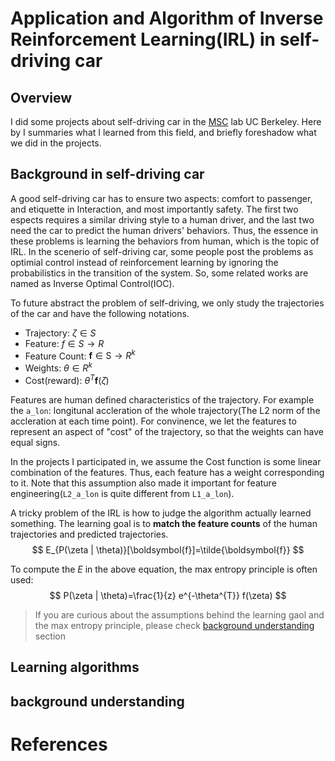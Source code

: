 # Application and Algorithm of Inverse Reinforcement Learning(IRL) in self-driving car


## Overview

I did some projects about self-driving car in the [MSC](https://yangcyself.github.io/) lab UC Berkeley. Here by I summaries what I learned from this field, and briefly foreshadow what we did in the projects.

## Background in self-driving car

A good self-driving car has to ensure two aspects: comfort to passenger, and etiquette in Interaction, and most importantly safety. The first two espects requires a similar driving style to a human driver, and the last two need the car to predict the human drivers' behaviors. Thus, the essence in these problems is learning the behaviors from human, which is the topic of IRL. In the scenerio of self-driving car, some people post the problems as optimial control instead of reinforcement learning by ignoring the probabilistics in the transition of the system. So, some related works are named as Inverse Optimal Control(IOC).

To future abstract the problem of self-driving, we only study the trajectories of the car and have the following notations.

- Trajectory: $\zeta \in S$
- Feature: $f \in S \rightarrow R$
- Feature Count: $\boldsymbol{f} \in \mathrm{S} \rightarrow R^{k}$
- Weights: $\theta \in R^{k}$
- Cost(reward): $\theta^{T} \boldsymbol{f}(\zeta)$

Features are human defined characteristics of the trajectory. For example the `a_lon`: longitunal accleration of the whole trajectory(The L2 norm of the accleration at each time point). For convinence, we let the features to represent an aspect of "cost" of the trajectory, so that the weights can have equal signs.

In the projects I participated in, we assume the Cost function is some linear combination of the features. Thus, each feature has a weight corresponding to it. Note that this assumption also made it important for feature engineering(`L2_a_lon` is quite different from `L1_a_lon`).

A tricky problem of the IRL is how to judge the algorithm actually learned something. The learning goal is to **match the feature counts** of the human trajectories and predicted trajectories.
$$
E_{P(\zeta | \theta)}[\boldsymbol{f}]=\tilde{\boldsymbol{f}}
$$


To compute the $E$ in the above equation, the max entropy principle is often used:
$$
P(\zeta | \theta)=\frac{1}{z} e^{-\theta^{T}} f(\zeta)
$$

> If you are curious about the assumptions behind the learning gaol and the max entropy principle, please check [background understanding](#background-understanding) section

## Learning algorithms



## background understanding

# References